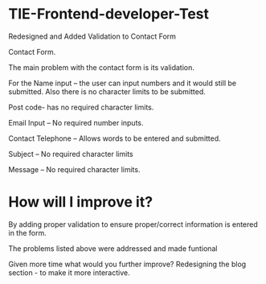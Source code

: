 # TIE-Frontend-developer-Test



Redesigned and Added Validation to Contact Form

Contact Form.

The main problem with the contact form is its validation.

For the Name input – the user can input numbers and it would still be submitted. Also there is no character limits to be submitted.

Post code- has no required character limits.

Email Input – No required number inputs.

Contact Telephone – Allows words to be entered and submitted.

Subject – No required character limits

Message – No required character limits.

 <h1>How will I improve it?</h2>

By adding proper validation to ensure proper/correct information is entered in the form.

The problems listed above were addressed and made funtional


Given more time what would you further improve? 
Redesigning the blog section - to make it more interactive.


